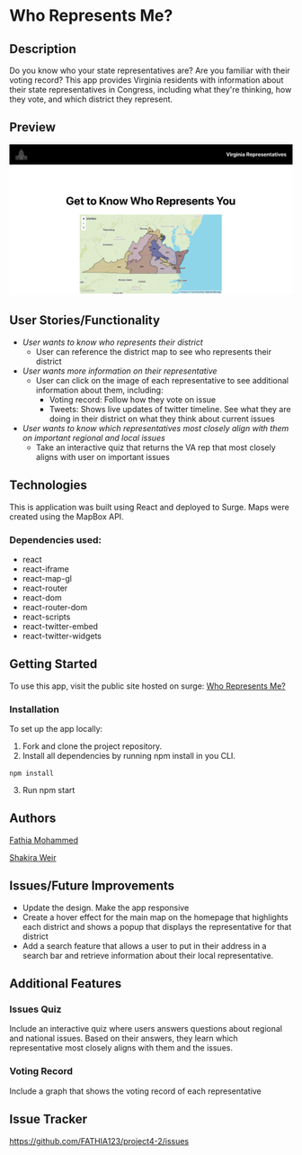 # Who Represents Me?
## Description
Do you know who your state representatives are? Are you familiar with their voting record? This app provides Virginia residents with information about their state representatives in Congress, including what they're thinking, how they vote, and which district they represent. 
## Preview
![screen shot](planning/screenshot.png?raw=true)
## User Stories/Functionality
- *User wants to know who represents their district*
    - User can reference the district map to see who represents their district
- *User wants more information on their representative*
    - User can click on the image of each representative to see additional information about them, including:
        - Voting record: Follow how they vote on issue
        - Tweets: Shows live updates of twitter timeline. See what they are doing in their district on what they think about current issues
- *User wants to know which representatives most closely align with them on important regional and local issues*
    - Take an interactive quiz that returns the VA rep that most closely aligns with user on important issues

## Technologies
This is application was built using React and deployed to Surge. Maps were created using the MapBox API. 
### Dependencies used: 
- react
- react-iframe
- react-map-gl
- react-router
- react-dom
- react-router-dom
- react-scripts
- react-twitter-embed
- react-twitter-widgets
## Getting Started
To use this app, visit the public site hosted on surge: [Who Represents Me?](http://the-fun-budget-tool.surge.sh/)
### Installation
To set up the app locally:
1. Fork and clone the project repository. 
2. Install all dependencies by running npm install in you CLI.
```
npm install
```
3. Run npm start
## Authors
[Fathia Mohammed](https://github.com/FATHIA123)

[Shakira Weir](https://github.com/shakiraweir)

## Issues/Future Improvements
- Update the design. Make the app responsive
- Create a hover effect for the main map on the homepage that highlights each district and shows a popup that displays the representative for that district
- Add a search feature that allows a user to put in their address in a search bar and retrieve information about their local representative. 

## Additional Features
### Issues Quiz
Include an interactive quiz where users answers questions about regional and national issues. Based on their answers, they learn which representative most closely aligns with them and the issues. 
### Voting Record
Include a graph that shows the voting record of each representative
## Issue Tracker
https://github.com/FATHIA123/project4-2/issues